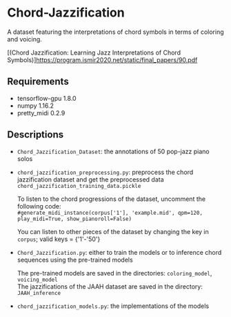 # Chord-Jazzification
A dataset featuring the interpretations of chord symbols in terms of coloring and voicing.

[(Chord Jazzification: Learning Jazz Interpretations of Chord Symbols)]https://program.ismir2020.net/static/final_papers/90.pdf

## Requirements
* tensorflow-gpu 1.8.0 <br />
* numpy 1.16.2 <br />
* pretty_midi 0.2.9 <br />


## Descriptions
* `Chord_Jazzification_Dataset`: the annotations of 50 pop-jazz piano solos
* `chord_jazzification_preprocessing.py`: preprocess the chord jazzification dataset and get the preprocessed data `chord_jazzification_training_data.pickle`
   
   To listen to the chord progressions of the dataset, uncomment the following code: <br />
	 ```#generate_midi_instance(corpus['1'], 'example.mid', qpm=120, play_midi=True, show_pianoroll=False)```

   You can listen to other pieces of the dataset by changing the key in `corpus`; valid keys = {'1'-'50'}

* `Chord_Jazzification.py`: either to train the models or to inference chord sequences using the pre-trained models

   The pre-trained models are saved in the directories: `coloring_model`, `voicing_model` <br />
   The jazzifications of the JAAH dataset are saved in the directory: `JAAH_inference`

* `chord_jazzification_models.py`: the implementations of the models
